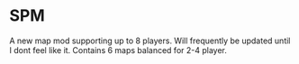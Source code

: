 # SPM
A new map mod supporting up to 8 players. Will frequently be updated until I dont feel like it. Contains 6 maps balanced for 2-4 player.
